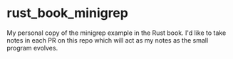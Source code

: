 # rust_book_minigrep
My personal copy of the minigrep example in the Rust book. I'd like to take notes in each PR on this repo which will act as my notes as the small program evolves.
